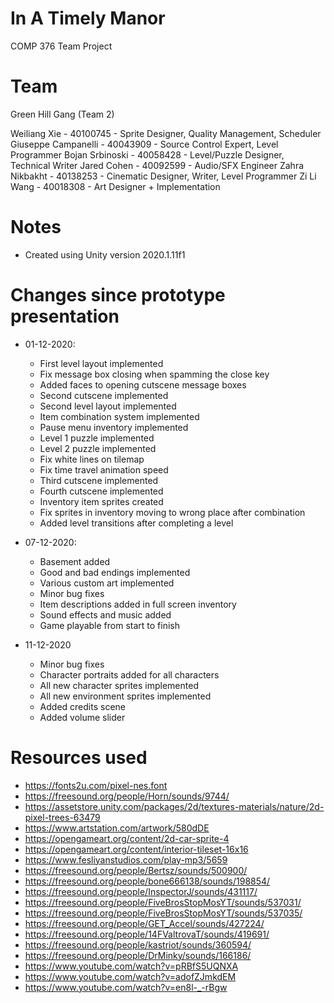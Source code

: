 # In A Timely Manor
COMP 376 Team Project

# Team

Green Hill Gang (Team 2)

Weiliang Xie 		- 40100745 - Sprite Designer, Quality Management, Scheduler
Giuseppe Campanelli - 40043909 - Source Control Expert, Level Programmer
Bojan Srbinoski 	- 40058428 - Level/Puzzle Designer, Technical Writer
Jared Cohen 		- 40092599 - Audio/SFX Engineer
Zahra Nikbakht 		- 40138253 - Cinematic Designer, Writer, Level Programmer
Zi Li Wang 			- 40018308 - Art Designer + Implementation

# Notes
- Created using Unity version 2020.1.11f1

# Changes since prototype presentation
* 01-12-2020:
	- First level layout implemented
	- Fix message box closing when spamming the close key
	- Added faces to opening cutscene message boxes
	- Second cutscene implemented
	- Second level layout implemented
	- Item combination system implemented
	- Pause menu inventory implemented
	- Level 1 puzzle implemented
	- Level 2 puzzle implemented
	- Fix white lines on tilemap
	- Fix time travel animation speed
	- Third cutscene implemented
	- Fourth cutscene implemented
	- Inventory item sprites created
	- Fix sprites in inventory moving to wrong place after combination
	- Added level transitions after completing a level

* 07-12-2020:
	- Basement added
	- Good and bad endings implemented
	- Various custom art implemented
	- Minor bug fixes
	- Item descriptions added in full screen inventory
	- Sound effects and music added
	- Game playable from start to finish

* 11-12-2020
	- Minor bug fixes
	- Character portraits added for all characters
	- All new character sprites implemented
	- All new environment sprites implemented
	- Added credits scene
	- Added volume slider 
 
# Resources used
* https://fonts2u.com/pixel-nes.font
* https://freesound.org/people/Horn/sounds/9744/
* https://assetstore.unity.com/packages/2d/textures-materials/nature/2d-pixel-trees-63479
* https://www.artstation.com/artwork/580dDE
* https://opengameart.org/content/2d-car-sprite-4
* https://opengameart.org/content/interior-tileset-16x16
* https://www.fesliyanstudios.com/play-mp3/5659
* https://freesound.org/people/Bertsz/sounds/500900/
* https://freesound.org/people/bone666138/sounds/198854/
* https://freesound.org/people/InspectorJ/sounds/431117/
* https://freesound.org/people/FiveBrosStopMosYT/sounds/537031/
* https://freesound.org/people/FiveBrosStopMosYT/sounds/537035/
* https://freesound.org/people/GET_Accel/sounds/427224/
* https://freesound.org/people/14FValtrovaT/sounds/419691/
* https://freesound.org/people/kastriot/sounds/360594/
* https://freesound.org/people/DrMinky/sounds/166186/
* https://www.youtube.com/watch?v=pRBfS5UQNXA
* https://www.youtube.com/watch?v=adofZJmkdEM
* https://www.youtube.com/watch?v=en8l-_-rBgw